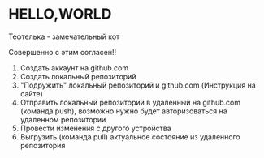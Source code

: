 # HELLO,WORLD

Тефтелька - замечательный кот

Совершенно с этим согласен!!

1. Создать аккаунт на github.com
2. Создать локальный репозиторий
3. "Подружить" локальный репозиторий и github.com (Инструкция на сайте)
4. Отправить локальный репозиторий в удаленный на github.com (команда push), возможно нужно будет авторизоваться на удаленном репозитории
5. Провести изменения с другого устройства 
6. Выгрузить (команда pull) актуальное состояние из удаленного репозитория 
